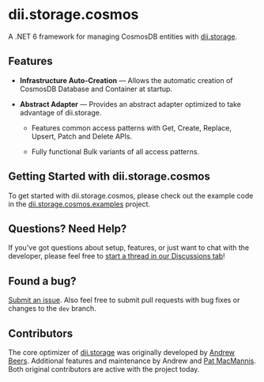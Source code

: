 ﻿# dii.storage.cosmos

A .NET 6 framework for managing CosmosDB entities with [dii.storage](https://www.nuget.org/packages/dii.storage).

## Features

* **Infrastructure Auto-Creation** — Allows the automatic creation of CosmosDB Database and Container at startup.

* **Abstract Adapter** — Provides an abstract adapter optimized to take advantage of dii.storage.

  * Features common access patterns with Get, Create, Replace, Upsert, Patch and Delete APIs.

  * Fully functional Bulk variants of all access patterns.

## Getting Started with dii.storage.cosmos

To get started with dii.storage.cosmos, please check out the example code in the [dii.storage.cosmos.examples](https://github.com/Dream-Invent-Inspire/dii.storage/tree/main/dii.storage.cosmos.examples) project.

## Questions? Need Help?

If you've got questions about setup, features, or just want to chat with the developer, please feel free to [start a thread in our Discussions tab](https://github.com/Dream-Invent-Inspire/dii.storage/discussions)!

## Found a bug?

[Submit an issue](https://github.com/Dream-Invent-Inspire/dii.storage/issues). Also feel free to submit pull requests with bug fixes or changes to the `dev` branch.

## Contributors

The core optimizer of [dii.storage](https://www.nuget.org/packages/dii.storage) was originally developed by [Andrew Beers](https://github.com/aquamoogle). Additional features and maintenance by Andrew and [Pat MacMannis](https://github.com/pmac627). Both original contributors are active with the project today.
